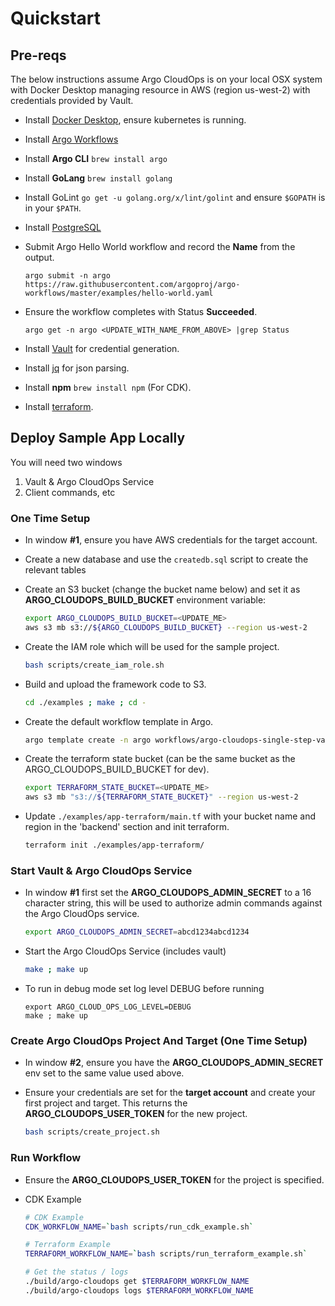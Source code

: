 # Quickstart

## Pre-reqs

The below instructions assume Argo CloudOps is on your local OSX system
with Docker Desktop managing resource in AWS (region us-west-2) with credentials provided by Vault.

* Install [Docker Desktop](https://www.docker.com/products/docker-desktop), ensure kubernetes is running.

* Install [Argo Workflows](https://argoproj.github.io/argo-workflows/installation/)

* Install **Argo CLI** `brew install argo`

* Install **GoLang** `brew install golang`

* Install GoLint `go get -u golang.org/x/lint/golint` and ensure `$GOPATH` is in your `$PATH`.

* Install [PostgreSQL](https://www.postgresql.org/download/)

* Submit Argo Hello World workflow and record the **Name** from the output.

    ```
    argo submit -n argo https://raw.githubusercontent.com/argoproj/argo-workflows/master/examples/hello-world.yaml
    ```

* Ensure the workflow completes with Status **Succeeded**.

    ```
    argo get -n argo <UPDATE_WITH_NAME_FROM_ABOVE> |grep Status
    ```

* Install [Vault](https://www.vaultproject.io/downloads) for credential generation.

* Install [jq](https://stedolan.github.io/jq/) for json parsing.

* Install **npm** `brew install npm` (For CDK).

* Install [terraform](https://www.terraform.io/downloads.html).

## Deploy Sample App Locally

You will need two windows

1. Vault & Argo CloudOps Service
1. Client commands, etc

### One Time Setup

* In window **#1**, ensure you have AWS credentials for the target account.

* Create a new database and use the `createdb.sql` script to create the relevant tables

* Create an S3 bucket (change the bucket name below) and set it as **ARGO_CLOUDOPS_BUILD_BUCKET** environment variable:

    ```sh
    export ARGO_CLOUDOPS_BUILD_BUCKET=<UPDATE_ME>
    aws s3 mb s3://${ARGO_CLOUDOPS_BUILD_BUCKET} --region us-west-2
    ```

* Create the IAM role which will be used for the sample project.

    ```sh
    bash scripts/create_iam_role.sh
    ```

* Build and upload the framework code to S3.

    ```sh
    cd ./examples ; make ; cd -
    ```

* Create the default workflow template in Argo.

    ```sh
    argo template create -n argo workflows/argo-cloudops-single-step-vault-aws.yaml
    ```

* Create the terraform state bucket (can be the same bucket as the ARGO_CLOUDOPS_BUILD_BUCKET for dev).

    ```sh
    export TERRAFORM_STATE_BUCKET=<UPDATE_ME>
    aws s3 mb "s3://${TERRAFORM_STATE_BUCKET}" --region us-west-2
    ```

* Update `./examples/app-terraform/main.tf` with your bucket name and region in
the 'backend' section and init terraform.

    ```sh
    terraform init ./examples/app-terraform/
    ```

### Start Vault & Argo CloudOps Service

* In window **#1** first set the **ARGO_CLOUDOPS_ADMIN_SECRET** to a 16
character string, this will be used to authorize admin commands against
the Argo CloudOps service.

    ```sh
    export ARGO_CLOUDOPS_ADMIN_SECRET=abcd1234abcd1234
    ```

* Start the Argo CloudOps Service (includes vault)

    ```sh
    make ; make up
    ```

* To run in debug mode set log level DEBUG before running

    ```
    export ARGO_CLOUD_OPS_LOG_LEVEL=DEBUG
    make ; make up
    ```

### Create Argo CloudOps Project And Target (One Time Setup)

* In window **#2**, ensure you have the **ARGO_CLOUDOPS_ADMIN_SECRET**
env set to the same value used above.

* Ensure your credentials are set for the **target account** and create your first
project and target. This returns the **ARGO_CLOUDOPS_USER_TOKEN** for the new project.

    ```sh
    bash scripts/create_project.sh
    ```

### Run Workflow

* Ensure the **ARGO_CLOUDOPS_USER_TOKEN** for the project is specified.

* CDK Example

    ```sh
    # CDK Example
    CDK_WORKFLOW_NAME=`bash scripts/run_cdk_example.sh`

    # Terraform Example
    TERRAFORM_WORKFLOW_NAME=`bash scripts/run_terraform_example.sh`

    # Get the status / logs
    ./build/argo-cloudops get $TERRAFORM_WORKFLOW_NAME
    ./build/argo-cloudops logs $TERRAFORM_WORKFLOW_NAME
    ```
